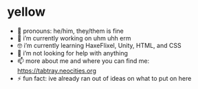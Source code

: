 # yellow

- 👖 pronouns: he/him, they/them is fine
- 🔨 i’m currently working on uhm uhh erm
- 🤓 i’m currently learning HaxeFlixel, Unity, HTML, and CSS
- 🤔 i’m not looking for help with anything
- 📫 more about me and where you can find me: https://tabtray.neocities.org
- ⚡ fun fact: ive already ran out of ideas on what to put on here
